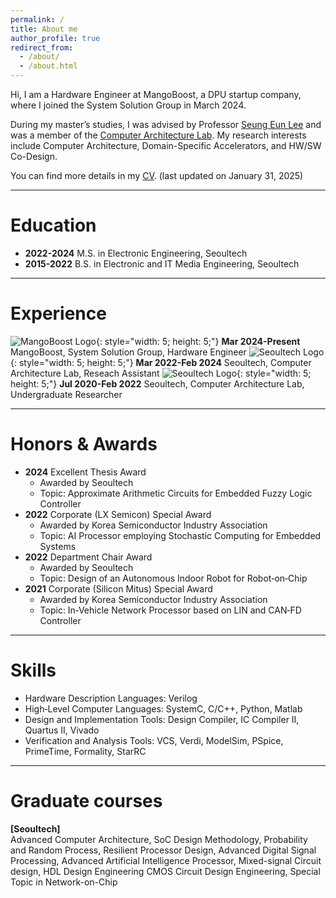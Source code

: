```yaml
---
permalink: /
title: About me
author_profile: true
redirect_from: 
  - /about/
  - /about.html
---
```


Hi, I am a Hardware Engineer at MangoBoost, a DPU startup company, where I joined the System Solution Group in March 2024.

During my master’s studies, I was advised by Professor [Seung Eun Lee](https://soc.seoultech.ac.kr/Professor/Professor.html) and was a member of the [Computer Architecture Lab](https://soc.seoultech.ac.kr/).
My research interests include Computer Architecture, Domain-Specific Accelerators, and HW/SW Co-Design.

You can find more details in my [CV](http://yw-ray.github.io/files/cv/YoungwooJeong_CV.pdf). (last updated on January 31, 2025)

------

Education
======
* **2022-2024** M.S. in Electronic Engineering, Seoultech
* **2015-2022** B.S. in Electronic and IT Media Engineering, Seoultech

------

Experience
======
![MangoBoost Logo](http://yw-ray.github.io/files/image/mb_logo.png){: style="width: 5; height: 5;"} **Mar 2024-Present** MangoBoost, System Solution Group, Hardware Engineer
![Seoultech Logo](http://yw-ray.github.io/files/image/seoultech_logo.png){: style="width: 5; height: 5;"} **Mar 2022-Feb 2024** Seoultech, Computer Architecture Lab, Reseach Assistant
![Seoultech Logo](http://yw-ray.github.io/files/image/seoultech_logo.png){: style="width: 5; height: 5;"} **Jul 2020-Feb 2022** Seoultech, Computer Architecture Lab, Undergraduate Researcher

------

Honors & Awards
======
* **2024** Excellent Thesis Award
  * Awarded by Seoultech
  * Topic: Approximate Arithmetic Circuits for Embedded Fuzzy Logic Controller
* **2022** Corporate (LX Semicon) Special Award
  * Awarded by Korea Semiconductor Industry Association
  * Topic: AI Processor employing Stochastic Computing for Embedded Systems
* **2022** Department Chair Award
  * Awarded by Seoultech 
  * Topic: Design of an Autonomous Indoor Robot for Robot‑on‑Chip
* **2021** Corporate (Silicon Mitus) Special Award
  * Awarded by Korea Semiconductor Industry Association
  * Topic: In‑Vehicle Network Processor based on LIN and CAN‑FD Controller

------

Skills
======
* Hardware Description Languages: Verilog
* High‑Level Computer Languages: SystemC, C/C++, Python, Matlab
* Design and Implementation Tools: Design Compiler, IC Compiler II, Quartus II, Vivado
* Verification and Analysis Tools: VCS, Verdi, ModelSim, PSpice, PrimeTime, Formality, StarRC

------

Graduate courses
======

**[Seoultech]**  
Advanced Computer Architecture, SoC Design Methodology, Probability and Random Process, Resilient Processor Design, Advanced Digital Signal Processing, Advanced Artificial Intelligence Processor, Mixed-signal Circuit design, HDL Design Engineering CMOS Circuit Design Engineering, Special Topic in Network-on-Chip

